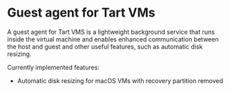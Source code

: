 # Guest agent for Tart VMs

A guest agent for Tart VMS is a lightweight background service that runs inside the virtual machine and enables enhanced communication between the host and guest and other useful features, such as automatic disk resizing.

Currently implemented features:

* Automatic disk resizing for macOS VMs with recovery partition removed

